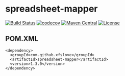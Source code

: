 # spreadsheet-mapper
[![Build Status](https://travis-ci.org/xfslove/spreadsheet-mapper.svg?branch=master)](https://travis-ci.org/xfslove/spreadsheet-mapper)
[![codecov](https://codecov.io/gh/xfslove/spreadsheet-mapper/branch/master/graph/badge.svg)](https://codecov.io/gh/xfslove/spreadsheet-mapper)
[![Maven Central](https://maven-badges.herokuapp.com/maven-central/com.github.xfslove/spreadsheet-mapper/badge.svg)](https://maven-badges.herokuapp.com/maven-central/com.github.xfslove/spreadsheet-mapper)
[![License](https://img.shields.io/badge/license-Apache%202-4EB1BA.svg)](https://www.apache.org/licenses/LICENSE-2.0.html)

## POM.XML

```
<dependency>
  <groupId>com.github.xfslove</groupId>
  <artifactId>spreadsheet-mapper</artifactId>
  <version>1.3.0</version>
</dependency>
```

